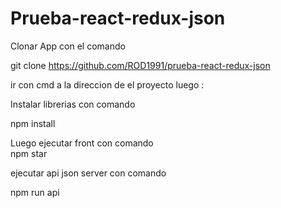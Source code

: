 # Prueba-react-redux-json


Clonar App con el comando

git clone https://github.com/ROD1991/prueba-react-redux-json

ir con cmd a la direccion de el proyecto luego :

Instalar librerias con comando   

 npm install 

Luego ejecutar front con comando  
 npm star 

ejecutar api json server con comando 

npm run api 

